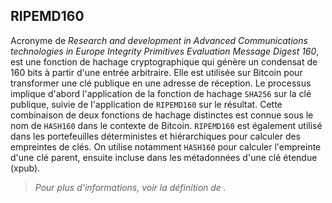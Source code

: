 ## RIPEMD160

Acronyme de *Research and development in Advanced Communications technologies in Europe Integrity Primitives Evaluation Message Digest 160*, est une fonction de hachage cryptographique qui génère un condensat de 160 bits à partir d'une entrée arbitraire. Elle est utilisée sur Bitcoin pour transformer une clé publique en une adresse de réception. Le processus implique d'abord l'application de la fonction de hachage `SHA256` sur la clé publique, suivie de l'application de `RIPEMD160` sur le résultat. Cette combinaison de deux fonctions de hachage distinctes est connue sous le nom de `HASH160` dans le contexte de Bitcoin. `RIPEMD160` est également utilisé dans les portefeuilles déterministes et hiérarchiques pour calculer des empreintes de clés. On utilise notamment `HASH160` pour calculer l'empreinte d'une clé parent, ensuite incluse dans les métadonnées d'une clé étendue (xpub).

> *Pour plus d'informations, voir la définition de [](/dictionnaire/./F.md#fonction-de-hachage-cryptographique).*


